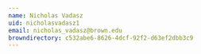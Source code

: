 ```yaml
---
name: Nicholas Vadasz
uid: nicholasvadasz1
email: nicholas_vadasz@brown.edu
browndirectory: c532abe6-8626-4dcf-92f2-d63ef2dbb3c9
---
```

